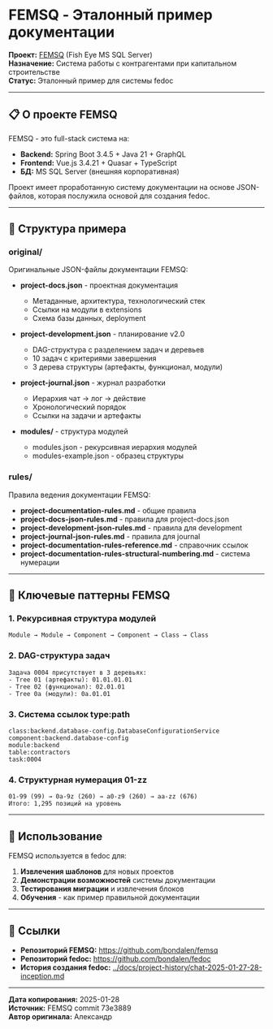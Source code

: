 # FEMSQ - Эталонный пример документации

**Проект:** [FEMSQ](https://github.com/bondalen/femsq) (Fish Eye MS SQL Server)  
**Назначение:** Система работы с контрагентами при капитальном строительстве  
**Статус:** Эталонный пример для системы fedoc

---

## 📋 О проекте FEMSQ

FEMSQ - это full-stack система на:
- **Backend:** Spring Boot 3.4.5 + Java 21 + GraphQL
- **Frontend:** Vue.js 3.4.21 + Quasar + TypeScript
- **БД:** MS SQL Server (внешняя корпоративная)

Проект имеет проработанную систему документации на основе JSON-файлов, которая послужила основой для создания fedoc.

---

## 📁 Структура примера

### original/
Оригинальные JSON-файлы документации FEMSQ:

- **project-docs.json** - проектная документация
  - Метаданные, архитектура, технологический стек
  - Ссылки на модули в extensions
  - Схема базы данных, deployment
  
- **project-development.json** - планирование v2.0
  - DAG-структура с разделением задач и деревьев
  - 10 задач с критериями завершения
  - 3 дерева структуры (артефакты, функционал, модули)
  
- **project-journal.json** - журнал разработки
  - Иерархия чат → лог → действие
  - Хронологический порядок
  - Ссылки на задачи и артефакты

- **modules/** - структура модулей
  - modules.json - рекурсивная иерархия модулей
  - modules-example.json - образец структуры

### rules/
Правила ведения документации FEMSQ:

- **project-documentation-rules.md** - общие правила
- **project-docs-json-rules.md** - правила для project-docs.json
- **project-development-json-rules.md** - правила для development
- **project-journal-json-rules.md** - правила для journal
- **project-documentation-rules-reference.md** - справочник ссылок
- **project-documentation-rules-structural-numbering.md** - система нумерации

---

## 🧱 Ключевые паттерны FEMSQ

### 1. Рекурсивная структура модулей
```
Module → Module → Component → Component → Class → Class
```

### 2. DAG-структура задач
```
Задача 0004 присутствует в 3 деревьях:
- Tree 01 (артефакты): 01.01.01.01
- Tree 02 (функционал): 02.01.01
- Tree 0a (модули): 0a.01.01
```

### 3. Система ссылок type:path
```
class:backend.database-config.DatabaseConfigurationService
component:backend.database-config
module:backend
table:contractors
task:0004
```

### 4. Структурная нумерация 01-zz
```
01-99 (99) → 0a-9z (260) → a0-z9 (260) → aa-zz (676)
Итого: 1,295 позиций на уровень
```

---

## 🎯 Использование

FEMSQ используется в fedoc для:

1. **Извлечения шаблонов** для новых проектов
2. **Демонстрации возможностей** системы документации
3. **Тестирования миграции** и извлечения блоков
4. **Обучения** - как пример правильной документации

---

## 🔗 Ссылки

- **Репозиторий FEMSQ:** https://github.com/bondalen/femsq
- **Репозиторий fedoc:** https://github.com/bondalen/fedoc
- **История создания fedoc:** [../docs/project-history/chat-2025-01-27-28-inception.md](../../docs/project-history/chat-2025-01-27-28-inception.md)

---

**Дата копирования:** 2025-01-28  
**Источник:** FEMSQ commit 73e3889  
**Автор оригинала:** Александр
